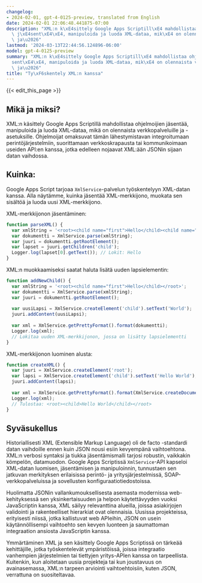```yaml
---
changelog:
- 2024-02-01, gpt-4-0125-preview, translated from English
date: 2024-02-01 22:06:48.441875-07:00
description: "XML:n k\xE4sittely Google Apps Scriptill\xE4 mahdollistaa ohjelmoijien\
  \ j\xE4sent\xE4\xE4, manipuloida ja luoda XML-dataa, mik\xE4 on olennaista verkkopalveluille\
  \ ja\u2026"
lastmod: '2024-03-13T22:44:56.124896-06:00'
model: gpt-4-0125-preview
summary: "XML:n k\xE4sittely Google Apps Scriptill\xE4 mahdollistaa ohjelmoijien j\xE4\
  sent\xE4\xE4, manipuloida ja luoda XML-dataa, mik\xE4 on olennaista verkkopalveluille\
  \ ja\u2026"
title: "Ty\xF6skentely XML:n kanssa"
---
```


{{< edit_this_page >}}

## Mikä ja miksi?

XML:n käsittely Google Apps Scriptillä mahdollistaa ohjelmoijien jäsentää, manipuloida ja luoda XML-dataa, mikä on olennaista verkkopalveluille ja -asetuksille. Ohjelmoijat omaksuvat tämän lähestymistavan integroitumaan perintöjärjestelmiin, suorittamaan verkkoskrapausta tai kommunikoimaan useiden API:en kanssa, jotka edelleen nojaavat XML:ään JSONin sijaan datan vaihdossa.

## Kuinka:

Google Apps Script tarjoaa `XmlService`-palvelun työskentelyyn XML-datan kanssa. Alla näytämme, kuinka jäsentää XML-merkkijono, muokata sen sisältöä ja luoda uusi XML-merkkijono.

XML-merkkijonon jäsentäminen:

```javascript
function parseXML() {
  var xmlString = '<root><child name="first">Hello</child><child name="second">World</child></root>';
  var dokumentti = XmlService.parse(xmlString);
  var juuri = dokumentti.getRootElement();
  var lapset = juuri.getChildren('child');
  Logger.log(lapset[0].getText()); // Lokit: Hello
}
```

XML:n muokkaamiseksi saatat haluta lisätä uuden lapsielementin:

```javascript
function addNewChild() {
  var xmlString = '<root><child name="first">Hello</child></root>';
  var dokumentti = XmlService.parse(xmlString);
  var juuri = dokumentti.getRootElement();
  
  var uusiLapsi = XmlService.createElement('child').setText('World');
  juuri.addContent(uusiLapsi);
  
  var xml = XmlService.getPrettyFormat().format(dokumentti);
  Logger.log(xml);
  // Lokitaa uuden XML-merkkijonon, jossa on lisätty lapsielementti
}
```

XML-merkkijonon luominen alusta:

```javascript
function createXML() {
  var juuri = XmlService.createElement('root');
  var lapsi = XmlService.createElement('child').setText('Hello World');
  juuri.addContent(lapsi);
  
  var xml = XmlService.getPrettyFormat().format(XmlService.createDocument(juuri));
  Logger.log(xml);
  // Tulostaa: <root><child>Hello World</child></root>
}
```

## Syväsukellus

Historiallisesti XML (Extensible Markup Language) oli de facto -standardi datan vaihdoille ennen kuin JSON nousi esiin kevyempänä vaihtoehtona. XML:n verbosi syntaksi ja tiukka jäsentämismalli tarjosi robustin, vaikkakin kömpelön, datamuodon. Google Apps Scriptissä `XmlService`-API kapseloi XML-datan luomisen, jäsentämisen ja manipuloinnin, tunnustaen sen jatkuvan merkityksen erilaisissa perintö- ja yritysjärjestelmissä, SOAP-verkkopalveluissa ja sovellusten konfiguraatiotiedostoissa.

Huolimatta JSONin vallankumouksellisesta asemasta modernissa web-kehityksessä sen yksinkertaisuuden ja helpon käytettävyyden vuoksi JavaScriptin kanssa, XML säilyy relevanttina alueilla, joissa asiakirjojen validointi ja rakenteelliset hierarkiat ovat olennaisia. Uusissa projekteissa, erityisesti niissä, jotka kallistuvat web APIeihin, JSON on usein käytännöllisempi vaihtoehto sen kevyen luonteen ja saumattoman integraation ansiosta JavaScriptin kanssa.

Ymmärtäminen XML ja sen käsittely Google Apps Scriptissä on tärkeää kehittäjille, jotka työskentelevät ympäristöissä, joissa integraatio vanhempien järjestelmien tai tiettyjen yritys-APIen kanssa on tarpeellista. Kuitenkin, kun aloitetaan uusia projekteja tai kun joustavuus on avainasemassa, XML:n tarpeen arviointi vaihtoehtoisiin, kuten JSON, verrattuna on suositeltavaa.
